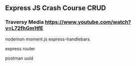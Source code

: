 ## Express JS Crash Course CRUD
### Traversy Media https://www.youtube.com/watch?v=L72fhGm1tfE

nodemon
moment.js
express-handlebars

express
    router
    
postman
uuid